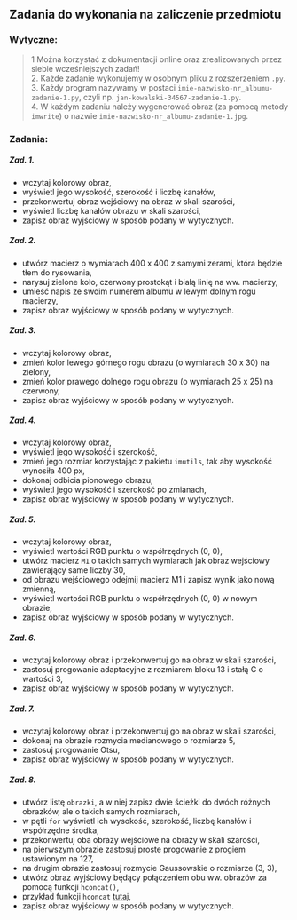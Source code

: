 ## Zadania do wykonania na zaliczenie przedmiotu  

### Wytyczne:
> 1 Można korzystać z dokumentacji online oraz zrealizowanych przez siebie wcześniejszych zadań!  
> 2. Każde zadanie wykonujemy w osobnym pliku z rozszerzeniem `.py`.  
> 3. Każdy program nazywamy w postaci `imie-nazwisko-nr_albumu-zadanie-1.py`, czyli np. `jan-kowalski-34567-zadanie-1.py`.  
> 4. W każdym zadaniu należy wygenerować obraz (za pomocą metody `imwrite`) o nazwie `imie-nazwisko-nr_albumu-zadanie-1.jpg`.

### Zadania:

##### Zad. 1. 
  - wczytaj kolorowy obraz,
  - wyświetl jego wysokość, szerokość i liczbę kanałów,
  - przekonwertuj obraz wejściowy na obraz w skali szarości,
  - wyświetl liczbę kanałów obrazu w skali szarości,
  - zapisz obraz wyjściowy w sposób podany w wytycznych.  

##### Zad. 2. 
  - utwórz macierz o wymiarach 400 x 400 z samymi zerami, która będzie tłem do rysowania,
  - narysuj zielone koło, czerwony prostokąt i białą linię na ww. macierzy,  
  - umieść napis ze swoim numerem albumu w lewym dolnym rogu macierzy,
  - zapisz obraz wyjściowy w sposób podany w wytycznych.  

##### Zad. 3. 
  - wczytaj kolorowy obraz,
  - zmień kolor lewego górnego rogu obrazu (o wymiarach 30 x 30) na zielony,  
  - zmień kolor prawego dolnego rogu obrazu (o wymiarach 25 x 25) na czerwony,
  - zapisz obraz wyjściowy w sposób podany w wytycznych.  

##### Zad. 4. 
  - wczytaj kolorowy obraz,
  - wyświetl jego wysokość i szerokość,
  - zmień jego rozmiar korzystając z pakietu `imutils`, tak aby wysokość wynosiła 400 px,
  - dokonaj odbicia pionowego obrazu,  
  - wyświetl jego wysokość i szerokość po zmianach,  
  - zapisz obraz wyjściowy w sposób podany w wytycznych.  

##### Zad. 5. 
  - wczytaj kolorowy obraz,
  - wyświetl wartości RGB punktu o współrzędnych (0, 0),  
  - utwórz macierz `M1` o takich samych wymiarach jak obraz wejściowy zawierający same liczby 30,
  - od obrazu wejściowego odejmij macierz M1 i zapisz wynik jako nową zmienną,  
  - wyświetl wartości RGB punktu o współrzędnych (0, 0) w nowym obrazie,  
  - zapisz obraz wyjściowy w sposób podany w wytycznych.  

##### Zad. 6. 
  - wczytaj kolorowy obraz i przekonwertuj go na obraz w skali szarości,
  - zastosuj progowanie adaptacyjne z rozmiarem bloku 13 i stałą C o wartości 3,
  - zapisz obraz wyjściowy w sposób podany w wytycznych.  

##### Zad. 7. 
  - wczytaj kolorowy obraz i przekonwertuj go na obraz w skali szarości,  
  - dokonaj na obrazie rozmycia medianowego o rozmiarze 5,  
  - zastosuj progowanie Otsu,  
  - zapisz obraz wyjściowy w sposób podany w wytycznych.  


##### Zad. 8. 
  - utwórz listę `obrazki`, a w niej zapisz dwie ścieżki do dwóch różnych obrazków, ale o takich samych rozmiarach,  
  - w pętli `for` wyświetl ich wysokość, szerokość, liczbę kanałów i współrzędne środka,
  - przekonwertuj oba obrazy wejściowe na obrazy w skali szarości,
  - na pierwszym obrazie zastosuj proste progowanie z progiem ustawionym na 127,  
  - na drugim obrazie zastosuj rozmycie Gaussowskie o rozmiarze (3, 3),  
  - utwórz obraz wyjściowy będący połączeniem obu ww. obrazów za pomocą funkcji `hconcat()`,  
  - przykład funkcji `hconcat` [tutaj](https://www.geeksforgeeks.org/python/concatenate-images-using-opencv-in-python/),  
  - zapisz obraz wyjściowy w sposób podany w wytycznych.  

